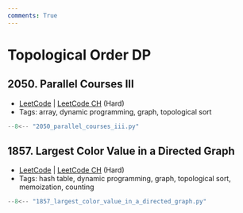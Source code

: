 ```yaml
---
comments: True
---
```


# Topological Order DP

## 2050. Parallel Courses III

-   [LeetCode](https://leetcode.com/problems/parallel-courses-iii/) | [LeetCode CH](https://leetcode.cn/problems/parallel-courses-iii/) (Hard)
-   Tags: array, dynamic programming, graph, topological sort

```python
--8<-- "2050_parallel_courses_iii.py"
```

## 1857. Largest Color Value in a Directed Graph

-   [LeetCode](https://leetcode.com/problems/largest-color-value-in-a-directed-graph/) | [LeetCode CH](https://leetcode.cn/problems/largest-color-value-in-a-directed-graph/) (Hard)
-   Tags: hash table, dynamic programming, graph, topological sort, memoization, counting

```python
--8<-- "1857_largest_color_value_in_a_directed_graph.py"
```
